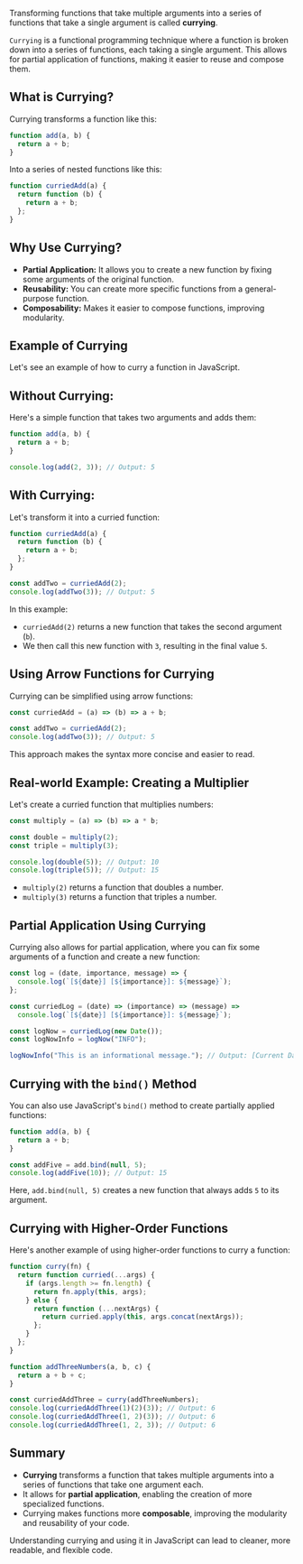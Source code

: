 Transforming functions that take multiple arguments into a series of functions that take a single argument is called **currying**.

`Currying` is a functional programming technique where a function is broken down into a series of functions, each taking a single argument. This allows for partial application of functions, making it easier to reuse and compose them.

## What is Currying?

Currying transforms a function like this:

```javascript
function add(a, b) {
  return a + b;
}
```

Into a series of nested functions like this:

```javascript
function curriedAdd(a) {
  return function (b) {
    return a + b;
  };
}
```

## Why Use Currying?

- **Partial Application:** It allows you to create a new function by fixing some arguments of the original function.
- **Reusability:** You can create more specific functions from a general-purpose function.
- **Composability:** Makes it easier to compose functions, improving modularity.

## Example of Currying

Let's see an example of how to curry a function in JavaScript.

## Without Currying:

Here's a simple function that takes two arguments and adds them:

```javascript
function add(a, b) {
  return a + b;
}

console.log(add(2, 3)); // Output: 5
```

## With Currying:

Let's transform it into a curried function:

```javascript
function curriedAdd(a) {
  return function (b) {
    return a + b;
  };
}

const addTwo = curriedAdd(2);
console.log(addTwo(3)); // Output: 5
```

In this example:

- `curriedAdd(2)` returns a new function that takes the second argument (`b`).
- We then call this new function with `3`, resulting in the final value `5`.

## Using Arrow Functions for Currying

Currying can be simplified using arrow functions:

```javascript
const curriedAdd = (a) => (b) => a + b;

const addTwo = curriedAdd(2);
console.log(addTwo(3)); // Output: 5
```

This approach makes the syntax more concise and easier to read.

## Real-world Example: Creating a Multiplier

Let's create a curried function that multiplies numbers:

```javascript
const multiply = (a) => (b) => a * b;

const double = multiply(2);
const triple = multiply(3);

console.log(double(5)); // Output: 10
console.log(triple(5)); // Output: 15
```

- `multiply(2)` returns a function that doubles a number.
- `multiply(3)` returns a function that triples a number.

## Partial Application Using Currying

Currying also allows for partial application, where you can fix some arguments of a function and create a new function:

```javascript
const log = (date, importance, message) => {
  console.log(`[${date}] [${importance}]: ${message}`);
};

const curriedLog = (date) => (importance) => (message) =>
  console.log(`[${date}] [${importance}]: ${message}`);

const logNow = curriedLog(new Date());
const logNowInfo = logNow("INFO");

logNowInfo("This is an informational message."); // Output: [Current Date] [INFO]: This is an informational message.
```

## Currying with the `bind()` Method

You can also use JavaScript's `bind()` method to create partially applied functions:

```javascript
function add(a, b) {
  return a + b;
}

const addFive = add.bind(null, 5);
console.log(addFive(10)); // Output: 15
```

Here, `add.bind(null, 5)` creates a new function that always adds `5` to its argument.

## Currying with Higher-Order Functions

Here's another example of using higher-order functions to curry a function:

```javascript
function curry(fn) {
  return function curried(...args) {
    if (args.length >= fn.length) {
      return fn.apply(this, args);
    } else {
      return function (...nextArgs) {
        return curried.apply(this, args.concat(nextArgs));
      };
    }
  };
}

function addThreeNumbers(a, b, c) {
  return a + b + c;
}

const curriedAddThree = curry(addThreeNumbers);
console.log(curriedAddThree(1)(2)(3)); // Output: 6
console.log(curriedAddThree(1, 2)(3)); // Output: 6
console.log(curriedAddThree(1, 2, 3)); // Output: 6
```

## Summary

- **Currying** transforms a function that takes multiple arguments into a series of functions that take one argument each.
- It allows for **partial application**, enabling the creation of more specialized functions.
- Currying makes functions more **composable**, improving the modularity and reusability of your code.

Understanding currying and using it in JavaScript can lead to cleaner, more readable, and flexible code.
